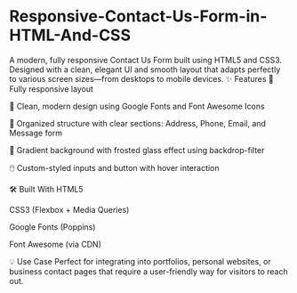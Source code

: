 # Responsive-Contact-Us-Form-in-HTML-And-CSS
A modern, fully responsive Contact Us Form built using HTML5 and CSS3. Designed with a clean, elegant UI and smooth layout that adapts perfectly to various screen sizes—from desktops to mobile devices.
✨ Features
📱 Fully responsive layout

🎨 Clean, modern design using Google Fonts and Font Awesome Icons

🧩 Organized structure with clear sections: Address, Phone, Email, and Message form

🌈 Gradient background with frosted glass effect using backdrop-filter

🖱️ Custom-styled inputs and button with hover interaction

🛠️ Built With
HTML5

CSS3 (Flexbox + Media Queries)

Google Fonts (Poppins)

Font Awesome (via CDN)

💡 Use Case
Perfect for integrating into portfolios, personal websites, or business contact pages that require a user-friendly way for visitors to reach out.

